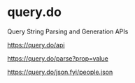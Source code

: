 # query.do
Query String Parsing and Generation APIs 

<https://query.do/api>


<https://query.do/parse?prop=value>


<https://query.do/json.fyi/people.json>
